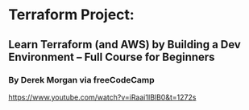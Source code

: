 # Terraform Project:
## Learn Terraform (and AWS) by Building a Dev Environment – Full Course for Beginners
### By Derek Morgan via freeCodeCamp

https://www.youtube.com/watch?v=iRaai1IBlB0&t=1272s